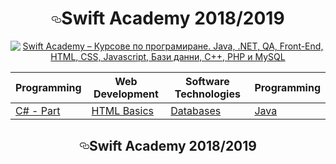 

<h1 align="center"><a id="user-content-swift-academy-20132014" class="anchor" aria-hidden="true" href="#swift-academy-20132014"><svg class="octicon octicon-link" viewBox="0 0 16 16" version="1.1" width="16" height="16" aria-hidden="true"><path fill-rule="evenodd" d="M4 9h1v1H4c-1.5 0-3-1.69-3-3.5S2.55 3 4 3h4c1.45 0 3 1.69 3 3.5 0 1.41-.91 2.72-2 3.25V8.59c.58-.45 1-1.27 1-2.09C10 5.22 8.98 4 8 4H4c-.98 0-2 1.22-2 2.5S3 9 4 9zm9-3h-1v1h1c1 0 2 1.22 2 2.5S13.98 12 13 12H9c-.98 0-2-1.22-2-2.5 0-.83.42-1.64 1-2.09V6.25c-1.09.53-2 1.84-2 3.25C6 11.31 7.55 13 9 13h4c1.45 0 3-1.69 3-3.5S14.5 6 13 6z"></path></svg></a>Swift Academy 2018/2019</h1>


  <p align="center"><a href="http://swift.bg/wp-content/uploads/2015/06/logo.png" alt="Swift Academy – Курсове по програмиране. Java, .NET, QA, Front-End, HTML, CSS, Javascript, Бази данни, C++, PHP и MySQL" title="Swift Academy – Курсове по програмиране. Java, .NET, QA, Front-End, HTML, CSS, Javascript, Бази данни, C++, PHP и MySQL"><img src="http://swift.bg/wp-content/uploads/2015/06/logo.png" alt="Swift Academy – Курсове по програмиране. Java, .NET, QA, Front-End, HTML, CSS, Javascript, Бази данни, C++, PHP и MySQL" title="Swift Academy – Курсове по програмиране. Java, .NET, QA, Front-End, HTML, CSS, Javascript, Бази данни, C++, PHP и MySQL"></a></p>
  
  <!-- Table style-->
<table>
<thead>
<tr>
<th>Programming</th>
<th>Web Development</th>
<th>Software Technologies</th>
  <th>Programming</th>
</tr>
</thead>
<tbody>
<tr>
<td><a href="#c---part-i">C# - Part </a></td>
<td><a href="#html-basics">HTML Basics</a></td>
<td><a href="https://github.com/Aftohtont/Swift-Home-Work/tree/master/Java/Introduction_01/Introduction/13sqldatabase">Databases</a></td>
  <td><a href="https://github.com/Aftohtont/Swift-Home-Work/tree/master/Java/Introduction_01/Introduction">Java</a></td>
</tr>
<tr></table>

<p align="center"><a href="https://swift.bg/courses/java/" alt="Swift Academy – Курсове по програмиране. Java, .NET, QA, Front-End, HTML, CSS, Javascript, Бази данни, C++, PHP и MySQL" title="Swift Academy – Курсове по програмиране. Java, .NET, QA, Front-End, HTML, CSS, Javascript, Бази данни, C++, PHP и MySQL"></a></p>

<article class="markdown-body entry-content p-5" itemprop="text"><h1 align="center"><a id="user-content-telerik-academy-20132014" class="anchor" aria-hidden="true" href="#telerik-academy-20132014"><svg class="octicon octicon-link" viewBox="0 0 16 16" version="1.1" width="16" height="16" aria-hidden="true"><path fill-rule="evenodd" d="M4 9h1v1H4c-1.5 0-3-1.69-3-3.5S2.55 3 4 3h4c1.45 0 3 1.69 3 3.5 0 1.41-.91 2.72-2 3.25V8.59c.58-.45 1-1.27 1-2.09C10 5.22 8.98 4 8 4H4c-.98 0-2 1.22-2 2.5S3 9 4 9zm9-3h-1v1h1c1 0 2 1.22 2 2.5S13.98 12 13 12H9c-.98 0-2-1.22-2-2.5 0-.83.42-1.64 1-2.09V6.25c-1.09.53-2 1.84-2 3.25C6 11.31 7.55 13 9 13h4c1.45 0 3-1.69 3-3.5S14.5 6 13 6z"></path></svg></a>Swift Academy 2018/2019</h1>

